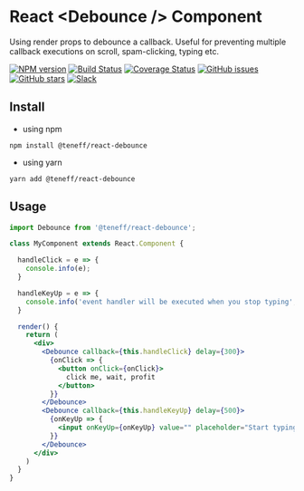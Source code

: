 # React &lt;Debounce /&gt; Component
Using render props to debounce a callback. Useful for preventing multiple callback executions on scroll, spam-clicking, typing etc. 

[![NPM version][npm-img]][npm-url]
[![Build Status][build-img]][build-url]
[![Coverage Status][coverage-image]][coverage-url]
[![GitHub issues][issues-image]][issues-url]
[![GitHub stars][github-stars-img]][github-stars-url]
[![Slack][slack-image]][slack-url]


## Install

- using npm
```
npm install @teneff/react-debounce
```

- using yarn
```
yarn add @teneff/react-debounce
```

## Usage

```jsx
import Debounce from '@teneff/react-debounce';

class MyComponent extends React.Component {

  handleClick = e => {
    console.info(e);
  }

  handleKeyUp = e => {
    console.info('event handler will be executed when you stop typing', e);
  }

  render() {
    return (
      <div>
        <Debounce callback={this.handleClick} delay={300}>
          {onClick => {
            <button onClick={onClick}>
              click me, wait, profit
            </button>
          }}
        </Debounce>
        <Debounce callback={this.handleKeyUp} delay={500}>
          {onKeyUp => {
            <input onKeyUp={onKeyUp} value="" placeholder="Start typing..." />
          }}
        </Debounce>
      </div>
    )
  }
}
```

[npm-img]: https://img.shields.io/npm/v/@teneff/react-debounce.svg?logo=npm
[npm-url]: https://www.npmjs.com/package/@teneff/react-debounce

[build-img]: https://img.shields.io/travis/teneff/react-debounce/develop.svg?logo=travis
[build-url]: https://travis-ci.org/teneff/react-debounce

[coverage-image]: https://coveralls.io/repos/github/teneff/react-debounce/badge.svg?branch=develop
[coverage-url]: https://coveralls.io/github/teneff/react-debounce?branch=develop

[slack-image]: https://img.shields.io/badge/%23react--debounce-ff69b4.svg?logo=slack&label=slack
[slack-url]: https://dip-in-milk.slack.com/messages/CFASVNPCG

[issues-image]: https://img.shields.io/github/issues/teneff/react-debounce.svg?logo=github
[issues-url]: https://github.com/teneff/react-debounce/issues

[github-stars-img]: https://img.shields.io/github/stars/teneff/react-debounce.svg?logo=github
[github-stars-url]: https://github.com/teneff/react-debounce/stargazers